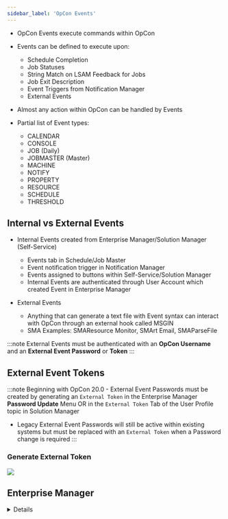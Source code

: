 ```yaml
---
sidebar_label: 'OpCon Events'
---
```


* OpCon Events execute commands within OpCon
* Events can be defined to execute upon:
    * Schedule Completion
    * Job Statuses
    * String Match on LSAM Feedback for Jobs
    * Job Exit Description
    * Event Triggers from Notification Manager
    * External Events

* Almost any action within OpCon can be handled by Events
* Partial list of Event types:
    * CALENDAR
    * CONSOLE
    * JOB (Daily)
    * JOBMASTER (Master)
    * MACHINE
    * NOTIFY
    * PROPERTY
    * RESOURCE
    * SCHEDULE
    * THRESHOLD

## Internal vs External Events

* Internal Events created from Enterprise Manager/Solution Manager (Self-Service)
    * Events tab in Schedule/Job Master
    * Event notification trigger in Notification Manager
    * Events assigned to buttons within Self-Service/Solution Manager
    * Internal Events are authenticated through User Account which created Event in Enterprise Manager

* External Events
    * Anything that can generate a text file with Event syntax can interact with OpCon through an external hook called MSGIN
    * SMA Examples: SMAResource Monitor, SMArt Email, SMAParseFile

:::note
External Events must be authenticated with an **OpCon Username** and an **External Event Password** or **Token**
:::

## External Event Tokens

:::note
Beginning with OpCon 20.0 - External Event Passwords must be created by generating an ```External Token``` in the Enterprise Manager **Password Update** Menu OR in the ```External Token``` Tab of the User Profile topic in Solution Manager

* Legacy External Event Passwords will still be active within existing systems but must be replaced with an ```External Token``` when a Password change is required
:::

### Generate External Token

![](../static/imgbasic/PictureExternalTokenSM.png)

<!--

To add a new OpCon Event in Self Service:

* Within the **New Service Request** page, click the **Green** ```Add``` button next the **Events** Label
* Select an **OpCon Event Template** 
* Insert **Variables** into the Event using the notation: ```${variable}```

### Add New Event

![](../static/imgbasic/SelfServiceEditEvent.png)

* The Variables will then be picked up as **User Inputs** to be configured upon Request Initiation

### User Inputs

![](../static/imgbasic/SelfServiceVariableUserInputs.png)

The following **System Variables** are available specifically for **Solution Manager**:

* ```${SM.USER.LOGIN}```
    * Resolves to the Name defined for the OpCon User who clicked the Service Request Button
* ```${SM.USER.NAME}```
    * Resolves to the Full User Name defined for the OpCon User who clicked the Service Request Button
* ```${SM.USER.EMAIL}```
    * Resolves to the Email Address defined for the OpCon User who clicked the Service Request Button
* ```${SM.USER.COMMENTS}```
    * Resolves to the Comments defined for the OpCon User who clicked the Service Request Button

:::note
* The Event Definition will be previewed in a drop down list below the Event Template
* Event Variables will be resolved before the Event is sent to OpCon
:::

### Manual Edit

To Manually Edit an Event, click the **Manual Edit** button

* Manual Edit can be used to define an Event manually or to Edit an Event that was defined with the Event Template

### Edit User Events

![](../static/imgbasic/SelfServiceEventManualEditButton.png)
![](../static/imgbasic/SelfServiceEventManualEditScreen.png)

### Order of Events

* The order of Defined Events can be altered by using the Up and Down arrows at the top of the Events List
    * The order shown in the Events List is the order, Top Down, in which the Events will be passed to and processed by the SAM

![](../static/imgbasic/SelfServiceEventOrder.png)
-->

## Enterprise Manager

<details>

#### Event Quick Search

![](../static/imgbasic/346.png)

#### Generate External Token

Generate External Token - Enterprise Manager
![](../static/imgbasic/PictureExternalTokenMenuEM.png)
![](../static/imgbasic/PictureExternalTokenEM.png)

:::note
Beginning with OpCon 20.0 - External Events are disabled by default and must be enabled by ```ocadm``` or a User with appropriate Administrative Privileges
:::

#### Troubleshooting Events - OpConLogs


* All failed Events will be listed in both the SAM Log and the Critical Log along with a brief failure description

##### SAM Log

SAM LOG - Enterprise Manager
![](../static/imgbasic/347.png)

##### Critical Log

Critical LOG - Enterprise Manager
![](../static/imgbasic/348.png)

#### MSGIN - External Events

* "External hook” into OpCon
* ```MSGIN``` is a folder/directory monitored by OpCon’s Agent (LSAM) for Events to be passed to OpCon
    * All major OpCon Agents (LSAMs) have a ```MSGIN``` directory
    * ```MSGIN``` path in Windows is in ```ProgramData```
    * ```MSGIN``` path in UNIX is ```/usr/local/lsam```
    * The Folder should always be empty because Agents pick up Events extremely quickly after dropped into ```MSGIN``` – Testing can be done by viewing SAM.log for behavior status

![](../static/imgbasic/349.png)

</details>